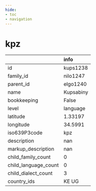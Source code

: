 ```yaml
---
hide:
- toc
- navigation
---
```

# kpz
|                      | info      |
|:---------------------|:----------|
| id                   | kups1238  |
| family_id            | nilo1247  |
| parent_id            | elgo1240  |
| name                 | Kupsabiny |
| bookkeeping          | False     |
| level                | language  |
| latitude             | 1.33197   |
| longitude            | 34.5991   |
| iso639P3code         | kpz       |
| description          | nan       |
| markup_description   | nan       |
| child_family_count   | 0         |
| child_language_count | 0         |
| child_dialect_count  | 3         |
| country_ids          | KE UG     |